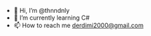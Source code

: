 - 👋 Hi, I’m @thnndnly
- 🌱 I’m currently learning C#
- 📫 How to reach me derdimi2000@gmail.com

<!---
thnndnly/thnndnly is a ✨ special ✨ repository because its `README.md` (this file) appears on your GitHub profile.
You can click the Preview link to take a look at your changes.
--->
